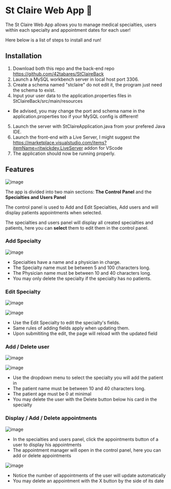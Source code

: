 # St Claire Web App 🏥

The St Claire Web App allows you to manage medical specialties, users within each specialty and appointment dates for each user!

Here below is a list of steps to install and run!

## Installation

1. Download both this repo and the back-end repo https://github.com/42tabares/StClaireBack
2. Launch a MySQL workbench server in local host port 3306.
3. Create a schema named "stclaire" do not edit it, the program just need the schema to exist.
4. Input your user data to the application.properties files in StClaireBack/src/main/resources

- Be advised, you may change the port and schema name in the application.properties too if your MySQL config is different!

5. Launch the server with StClaireApplication.java from your prefered Java IDE.
6. Launch the front-end with a Live Server, I might suggest the https://marketplace.visualstudio.com/items?itemName=ritwickdey.LiveServer addon for VScode
7. The application should now be running properly.

## Features

![image](https://user-images.githubusercontent.com/102557453/182039547-cbf79589-224e-4f5f-b725-7b32b8e1ee19.png)

The app is divided into two main sections: **The Control Panel** and the **Specialties and Users Panel**

The control panel is used to Add and Edit Specialties, Add users and will display patients appointments when selected.

The specialties and users panel will display all created specialties and patients, here you can **select** them to edit them in the control panel.

### Add Specialty

![image](https://user-images.githubusercontent.com/102557453/182039765-06aa6405-ca19-433f-82ab-b73d5a044292.png)

- Specialties have a name and a physician in charge.
- The Specialty name must be between 5 and 100 characters long.
- The Physician name must be between 10 and 40 characters long.
- You may only delete the specialty if the specialty has no patients.

### Edit Specialty

![image](https://user-images.githubusercontent.com/102557453/182039962-554fcc38-170f-4b08-a239-e875e882db9a.png)

![image](https://user-images.githubusercontent.com/102557453/182039984-202a62fb-2a67-41c5-8929-b55e6762e77f.png)

- Use the Edit Specialty to edit the specialty's fields.
- Same rules of adding fields apply when updating them.
- Upon submititing the edit, the page will reload with the updated field

### Add / Delete user

![image](https://user-images.githubusercontent.com/102557453/182040120-4724e5e1-9393-4a5d-abea-4f78ad18174a.png)

![image](https://user-images.githubusercontent.com/102557453/182040205-7592c2b8-75ef-482a-ac6d-e1e60127bd6c.png)

- Use the dropdown menu to select the specialty you will add the patient in
- The patient name must be between 10 and 40 characters long.
- The patient age must be 0 at minimal
- You may delete the user with the Delete button below his card in the specialty

### Display / Add / Delete appointments

![image](https://user-images.githubusercontent.com/102557453/182040369-9ff34077-b412-4321-b4c9-ef1a9909375a.png)

- In the specialties and users panel, click the appointments button of a user to display his appointments
- The appointment manager will open in the control panel, here you can add or delete appointments

![image](https://user-images.githubusercontent.com/102557453/182040558-232b3428-71c5-4b12-baf5-e46cc91daf99.png)

- Notice the number of appointments of the user will update automatically
- You may delete an appointment with the X button by the side of its date



